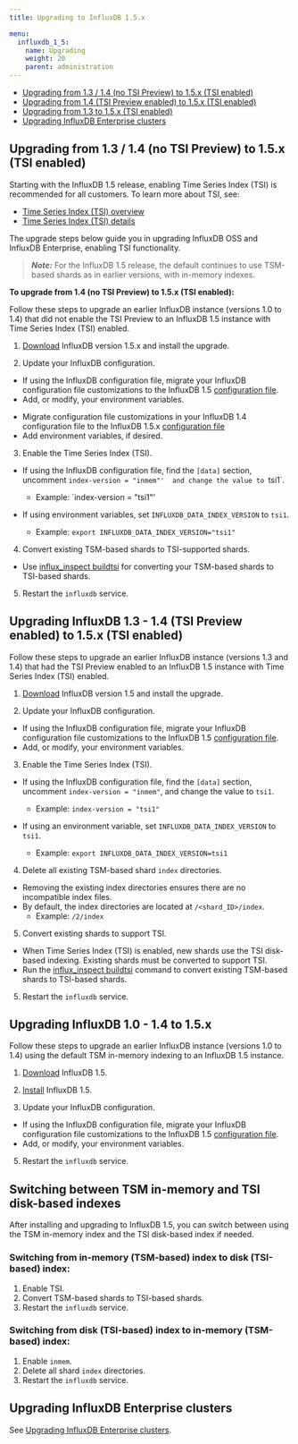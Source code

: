 ```yaml
---
title: Upgrading to InfluxDB 1.5.x

menu:
  influxdb_1_5:
    name: Upgrading
    weight: 20
    parent: administration
---
```


* [Upgrading from 1.3 / 1.4 (no TSI Preview) to 1.5.x (TSI enabled)](#upgrading-from-13-14-no-tsi-preview-to-15-tsi-enabled)
* [Upgrading from 1.4 (TSI Preview enabled) to 1.5.x (TSI enabled)](#upgrading-from-13-14-tsi-preview-enabled-to-15-tsi-enabled)
* [Upgrading from 1.3 to 1.5.x (TSI enabled)](#upgrading-from-13-to-15-tsi-enabled)
* [Upgrading InfluxDB Enterprise clusters](#upgrading-influxdb-enterprise-clusters)

## Upgrading from 1.3 / 1.4 (no TSI Preview) to 1.5.x (TSI enabled)

Starting with the InfluxDB 1.5 release, enabling Time Series Index (TSI) is recommended for all customers. To learn more about TSI, see:

  * [Time Series Index (TSI) overview](/influxdb/v1.5/concepts/time-series-index/)
  * [Time Series Index (TSI) details](/influxdb/v1.5/concepts/tsi-details/)

The upgrade steps below guide you in upgrading InfluxDB OSS and InfluxDB Enterprise, enabling TSI functionality.

> ***Note:*** For the InfluxDB 1.5 release, the default continues to use TSM-based shards as in earlier versions, with in-memory indexes.

**To upgrade from 1.4 (no TSI Preview) to 1.5.x (TSI enabled):**

Follow these steps to upgrade an earlier InfluxDB instance (versions 1.0 to 1.4) that did not enable the TSI Preview to an InfluxDB 1.5 instance with Time Series Index (TSI) enabled.

1. [Download](https://influxdata.com/downloads/#influxdb) InfluxDB version 1.5.x and install the upgrade.

2. Update your InfluxDB configuration.

  - If using the InfluxDB configuration file, migrate your InfluxDB configuration file customizations to the InfluxDB 1.5 [configuration file](/influxdb/v1.5/administration/config/).
  - Add, or modify, your environment variables.

* Migrate configuration file customizations in your InfluxDB 1.4 configuration file to the InfluxDB 1.5.x [configuration file](/influxdb/v1.5/administration/config/)
* Add environment variables, if desired.

3. Enable the Time Series Index (TSI).

  -  If using the InfluxDB configuration file, find the `[data]` section, uncomment `index-version = "inmem"'  and change the value to `tsi1`.
      - Example: `index-version = "tsi1"'

  - If using environment variables, set `INFLUXDB_DATA_INDEX_VERSION` to `tsi1`.
      - Example: `export INFLUXDB_DATA_INDEX_VERSION="tsi1"`

4. Convert existing TSM-based shards to TSI-supported shards.

  - Use [influx_inspect buildtsi](/influxdb/v1.5/tools/influx_inspect/#influx-inspect-buildtsi) for converting your TSM-based shards to TSI-based shards.


5. Restart the `influxdb` service.

## Upgrading InfluxDB 1.3 - 1.4 (TSI Preview enabled) to 1.5.x (TSI enabled)

Follow these steps to upgrade an earlier InfluxDB instance (versions 1.3 and 1.4) that had the TSI Preview enabled to an InfluxDB 1.5 instance with Time Series Index (TSI) enabled.

1. [Download](https://influxdata.com/downloads/#influxdb) InfluxDB version
1.5 and install the upgrade.

2. Update your InfluxDB configuration.

- If using the InfluxDB configuration file, migrate your InfluxDB configuration file customizations to the InfluxDB 1.5 [configuration file](/influxdb/v1.5/administration/config/).
- Add, or modify, your environment variables.

3. Enable the Time Series Index (TSI).

-  If using the InfluxDB configuration file, find the `[data]` section, uncomment `index-version = "inmem"`,  and change the value to `tsi1`.
    - Example: `index-version = "tsi1"`

- If using an environment variable, set `INFLUXDB_DATA_INDEX_VERSION` to `tsi1`.
    - Example: `export INFLUXDB_DATA_INDEX_VERSION=tsi1`

4. Delete all existing TSM-based shard `index` directories.

  - Removing the existing index directories ensures there are no incompatible index files.
  - By default, the index directories are located at `/<shard_ID>/index`.
    - Example: `/2/index`

5. Convert existing shards to support TSI.

  - When Time Series Index (TSI) is enabled, new shards use the TSI disk-based indexing. Existing shards must be converted to support TSI.
  - Run the [influx_inspect buildtsi](/influxdb/v1.5/tools/influx_inspect/#influx-inspect-buildtsi) command to convert existing TSM-based shards to TSI-based shards.

5. Restart the `influxdb` service.

## Upgrading InfluxDB 1.0 - 1.4 to 1.5.x

Follow these steps to upgrade an earlier InfluxDB instance (versions 1.0 to 1.4) using the default TSM in-memory indexing to an InfluxDB 1.5 instance.

1. [Download](https://influxdata.com/downloads/#influxdb) InfluxDB 1.5.

2. [Install](/influxdb/v1.5/introduction/installation) InfluxDB 1.5.

2. Update your InfluxDB configuration.

- If using the InfluxDB configuration file, migrate your InfluxDB configuration file customizations to the InfluxDB 1.5 [configuration file](/influxdb/v1.5/administration/config/).
- Add, or modify, your environment variables.

5. Restart the `influxdb` service.


## Switching between TSM in-memory and TSI disk-based indexes

After installing and upgrading to InfluxDB 1.5, you can switch between using the TSM in-memory index and the TSI disk-based index if needed.

### Switching from in-memory (TSM-based) index to disk (TSI-based) index:

1. Enable TSI.
2. Convert TSM-based shards to TSI-based shards.
3. Restart the `influxdb` service.

### Switching from disk (TSI-based) index to in-memory (TSM-based) index:

1. Enable `inmem`.
2. Delete all shard `index` directories.
3. Restart the `influxdb` service.

## Upgrading InfluxDB Enterprise clusters

See [Upgrading InfluxDB Enterprise clusters](/enterprise_influxdb/v1.5/administration/upgrading/).
